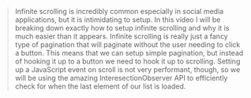 >Infinite scrolling is incredibly common especially in social media applications, but it is intimidating to setup. In this video I will be breaking down exactly how to setup infinite scrolling and why it is much easier than it appears. Infinite scrolling is really just a fancy type of pagination that will paginate without the user needing to click a button. This means that we can setup simple pagination, but instead of hooking it up to a button we need to hook it up to scrolling. Setting up a JavaScript event on scroll is not very performant, though, so we will be using the amazing InteresectionObserver API to efficiently check for when the last element of our list is loaded.